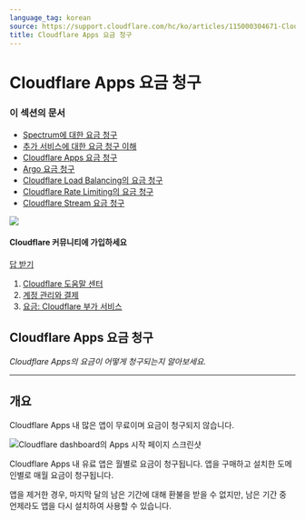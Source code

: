 ```yaml
---
language_tag: korean
source: https://support.cloudflare.com/hc/ko/articles/115000304671-Cloudflare-Apps-%EC%9A%94%EA%B8%88-%EC%B2%AD%EA%B5%AC
title: Cloudflare Apps 요금 청구
---
```


# Cloudflare Apps 요금 청구

### 이 섹션의 문서

-   [Spectrum에 대한 요금 청구](https://support.cloudflare.com/hc/ko/articles/360041721872-Spectrum%EC%97%90-%EB%8C%80%ED%95%9C-%EC%9A%94%EA%B8%88-%EC%B2%AD%EA%B5%AC "Spectrum에 대한 요금 청구")
-   [추가 서비스에 대한 요금 청구 이해](https://support.cloudflare.com/hc/ko/articles/115004555148-%EC%B6%94%EA%B0%80-%EC%84%9C%EB%B9%84%EC%8A%A4%EC%97%90-%EB%8C%80%ED%95%9C-%EC%9A%94%EA%B8%88-%EC%B2%AD%EA%B5%AC-%EC%9D%B4%ED%95%B4 "추가 서비스에 대한 요금 청구 이해")
-   [Cloudflare Apps 요금 청구](https://support.cloudflare.com/hc/ko/articles/115000304671-Cloudflare-Apps-%EC%9A%94%EA%B8%88-%EC%B2%AD%EA%B5%AC "Cloudflare Apps 요금 청구")
-   [Argo 요금 청구](https://support.cloudflare.com/hc/ko/articles/115000224192-Argo-%EC%9A%94%EA%B8%88-%EC%B2%AD%EA%B5%AC "Argo 요금 청구")
-   [Cloudflare Load Balancing의 요금 청구](https://support.cloudflare.com/hc/ko/articles/115005254367-Cloudflare-Load-Balancing%EC%9D%98-%EC%9A%94%EA%B8%88-%EC%B2%AD%EA%B5%AC "Cloudflare Load Balancing의 요금 청구")
-   [Cloudflare Rate Limiting의 요금 청구](https://support.cloudflare.com/hc/ko/articles/115000272247-Cloudflare-Rate-Limiting%EC%9D%98-%EC%9A%94%EA%B8%88-%EC%B2%AD%EA%B5%AC "Cloudflare Rate Limiting의 요금 청구")
-   [Cloudflare Stream 요금 청구](https://support.cloudflare.com/hc/ko/articles/360016450871-Cloudflare-Stream-%EC%9A%94%EA%B8%88-%EC%B2%AD%EA%B5%AC "Cloudflare Stream 요금 청구")

![](/support/static/513a9e8b35eaed0a35fce9cc22f9972e37872a33.png)

#### Cloudflare 커뮤니티에 가입하세요

[답 받기](https://community.cloudflare.com/)

1.  [Cloudflare 도움말 센터](https://support.cloudflare.com/hc/ko)
2.  [계정 관리와 결제](https://support.cloudflare.com/hc/ko/categories/200276227-%EA%B3%84%EC%A0%95-%EA%B4%80%EB%A6%AC%EC%99%80-%EA%B2%B0%EC%A0%9C)
3.  [요금: Cloudflare 부가 서비스](https://support.cloudflare.com/hc/ko/sections/360006761651-%EC%9A%94%EA%B8%88-Cloudflare-%EB%B6%80%EA%B0%80-%EC%84%9C%EB%B9%84%EC%8A%A4)

## Cloudflare Apps 요금 청구

_Cloudflare Apps의 요금이 어떻게 청구되는지 알아보세요._

___

## 개요

Cloudflare Apps 내 많은 앱이 무료이며 요금이 청구되지 않습니다.

![Cloudflare dashboard의 Apps 시작 페이지 스크린샷](/support/static/hc-dash-apps_main_page.png)

Cloudflare Apps 내 유료 앱은 월별로 요금이 청구됩니다. 앱을 구매하고 설치한 도메인별로 매월 요금이 청구됩니다.

앱을 제거한 경우, 마지막 달의 남은 기간에 대해 환불을 받을 수 없지만, 남은 기간 중 언제라도 앱을 다시 설치하여 사용할 수 있습니다.
